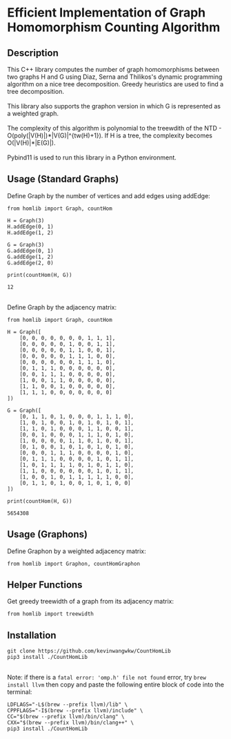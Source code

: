 # Efficient Implementation of Graph Homomorphism Counting Algorithm

## Description

This C++ library computes the number of graph homomorphisms between two graphs H and G using Diaz, Serna and Thilikos's dynamic programming algorithm on a nice tree decomposition. Greedy heuristics are used to find a tree decomposition. 
<br><br>This library also supports the graphon version in which G is represented as a weighted graph.
<br><br>The complexity of this algorithm is polynomial to the treewdith of the NTD - O(poly(|V(H)|)\*|V(G)|^{tw(H)+1}). If H is a tree, the complexity becomes O(|V(H)|\*|E(G)|).
<br><br>Pybind11 is used to run this library in a Python environment.

## Usage (Standard Graphs)

Define Graph by the number of vertices and add edges using addEdge:
````
from homlib import Graph, countHom

H = Graph(3)
H.addEdge(0, 1)
H.addEdge(1, 2)

G = Graph(3)
G.addEdge(0, 1)
G.addEdge(1, 2)
G.addEdge(2, 0)

print(countHom(H, G))
````

````
12
````
<br>Define Graph by the adjacency matrix:
````
from homlib import Graph, countHom

H = Graph([
    [0, 0, 0, 0, 0, 0, 0, 1, 1, 1],
    [0, 0, 0, 0, 0, 1, 0, 0, 1, 1],
    [0, 0, 0, 0, 0, 1, 1, 0, 0, 1],
    [0, 0, 0, 0, 0, 1, 1, 1, 0, 0],
    [0, 0, 0, 0, 0, 0, 1, 1, 1, 0],
    [0, 1, 1, 1, 0, 0, 0, 0, 0, 0],
    [0, 0, 1, 1, 1, 0, 0, 0, 0, 0],
    [1, 0, 0, 1, 1, 0, 0, 0, 0, 0],
    [1, 1, 0, 0, 1, 0, 0, 0, 0, 0],
    [1, 1, 1, 0, 0, 0, 0, 0, 0, 0]
])

G = Graph([
    [0, 1, 1, 0, 1, 0, 0, 0, 1, 1, 1, 0],
    [1, 0, 1, 0, 0, 1, 0, 1, 0, 1, 0, 1],
    [1, 1, 0, 1, 0, 0, 0, 1, 1, 0, 0, 1],
    [0, 0, 1, 0, 0, 0, 1, 1, 1, 0, 1, 0],
    [1, 0, 0, 0, 0, 1, 1, 0, 1, 0, 0, 1],
    [0, 1, 0, 0, 1, 0, 1, 0, 1, 0, 1, 0],
    [0, 0, 0, 1, 1, 1, 0, 0, 0, 0, 1, 0],
    [0, 1, 1, 1, 0, 0, 0, 0, 1, 0, 1, 1],
    [1, 0, 1, 1, 1, 1, 0, 1, 0, 1, 1, 0],
    [1, 1, 0, 0, 0, 0, 0, 0, 1, 0, 1, 1],
    [1, 0, 0, 1, 0, 1, 1, 1, 1, 1, 0, 0],
    [0, 1, 1, 0, 1, 0, 0, 1, 0, 1, 0, 0]
])

print(countHom(H, G))
````

````
5654308
````

## Usage (Graphons)

Define Graphon by a weighted adjacency matrix:
````
from homlib import Graphon, countHomGraphon
````

## Helper Functions
Get greedy treewidth of a graph from its adjacency matrix:
````
from homlib import treewidth
````


## Installation

````
git clone https://github.com/kevinwangwkw/CountHomLib
pip3 install ./CountHomLib
````

<br>Note: if there is a ````fatal error: 'omp.h' file not found```` error, try ````brew install llvm```` then copy and paste the following entire block of code into the terminal:
````
LDFLAGS="-L$(brew --prefix llvm)/lib" \
CPPFLAGS="-I$(brew --prefix llvm)/include" \
CC="$(brew --prefix llvm)/bin/clang" \
CXX="$(brew --prefix llvm)/bin/clang++" \
pip3 install ./CountHomLib
````
